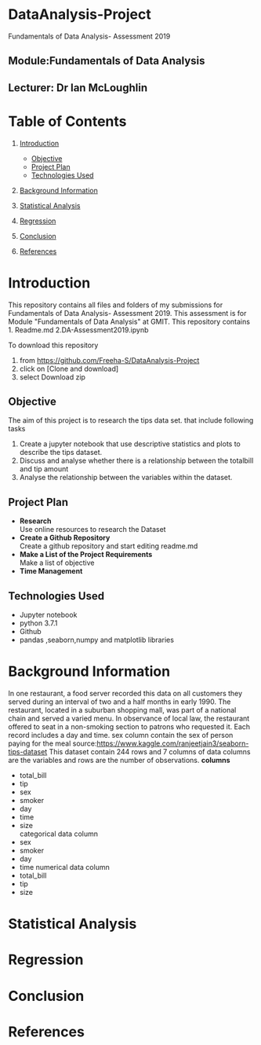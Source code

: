 # DataAnalysis-Project

Fundamentals of Data Analysis- Assessment 2019

## Module:Fundamentals of Data Analysis

## Lecturer: Dr Ian McLoughlin

# Table of Contents <a name="Table"></a>
1. [Introduction](#introduction)
   - [Objective](#objective)
   - [Project Plan](#project_plan)
   - [Technologies Used](#technology)
2. [Background Information](#background)

3. [Statistical Analysis](#statistics)
4. [Regression](#regression)

5. [Conclusion](#conclusion)
6. [References](#Reference)


# Introduction <a name="introduction"></a>
 This repository contains all files and folders of my submissions for Fundamentals of Data Analysis- Assessment 2019.
 This assessment is for Module "Fundamentals of Data Analysis" at GMIT. This repository contains
    1. Readme.md
    2.DA-Assessment2019.ipynb
 
 
 To download this repository 
1. from https://github.com/Freeha-S/DataAnalysis-Project 
2. click on [Clone and download]
3. select Download zip

## Objective<a name="objective"></a>
The aim of this project is to research the tips data set. that include following tasks
1. Create a jupyter notebook that use descriptive statistics and plots to describe the tips dataset.
2. Discuss and analyse whether there is a relationship between the totalbill and tip amount
3. Analyse the relationship between the variables within the dataset.


## Project Plan <a name="plan"></a>
- **Research**<br>
   Use online resources to research the Dataset 
- **Create a Github Repository**<br>
   Create a github repository and start editing readme.md
- **Make a List of the Project Requirements**<br>
   Make a list of objective
- **Time Management**<br>
   

## Technologies Used <a name="technology"></a>
- Jupyter notebook
- python 3.7.1
- Github
- pandas ,seaborn,numpy and matplotlib libraries


# Background Information <a name="background"></a>
In one restaurant, a food server recorded this data on all customers they served during an interval of two and a half months in early 1990. The restaurant, located in a suburban shopping mall, was part of a national chain and served a varied menu. In observance of local law, the restaurant offered to seat in a non-smoking section to patrons who requested it. Each record includes a day and time. sex column contain the sex of person paying for the meal source:https://www.kaggle.com/ranjeetjain3/seaborn-tips-dataset
This dataset contain 244 rows and 7 columns of data
columns are the variables and rows are the number of observations.
__columns__
 - total_bill
 - tip
 - sex 
 - smoker
 - day
 - time
 - size    
categorical data column
 - sex 
 - smoker
 - day
 - time
 numerical data column
 - total_bill
 - tip
 - size    

# Statistical Analysis <a name="statistics"></a>


# Regression <a name="regression"></a>



# Conclusion <a name="conclusion"></a>


# References <a name="References"></a>
